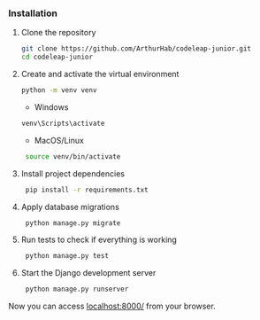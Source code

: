 ### Installation

1. Clone the repository
   ```sh
   git clone https://github.com/ArthurHab/codeleap-junior.git
   cd codeleap-junior
   ```
2. Create and activate the virtual environment
   ```sh
   python -m venv venv 
   ```
   - Windows
   ```sh
   venv\Scripts\activate
   ```
   - MacOS/Linux
   ```sh
	source venv/bin/activate
   ```
3. Install project dependencies
   ```sh
	pip install -r requirements.txt
   ```
4. Apply database migrations
   ```sh
	python manage.py migrate
   ```
5. Run tests to check if everything is working
   ```sh
	python manage.py test
   ```
6. Start the Django development server
   ```sh
	python manage.py runserver
   ```

Now you can access [localhost:8000/](http://localhost:8000/)  from your browser.




